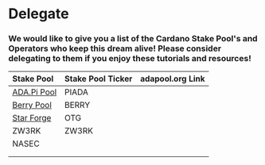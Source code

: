 # Delegate

### We would like to give you a list of the Cardano Stake Pool's and Operators who keep this dream alive! Please consider delegating to them if you enjoy these tutorials and resources!

| Stake Pool | Stake Pool Ticker | adapool.org Link |
| :--- | :--- | :--- |
| [ADA.Pi Pool](https://ada-pi.io/) | PIADA |  |
| [Berry Pool](https://pipool.online/) | BERRY |  |
| [Star Forge](%20https://adamantium.online/) | OTG |  |
| ZW3RK | ZW3RK |  |
| NASEC |  |  |
|  |  |  |
|  |  |  |

#### 

